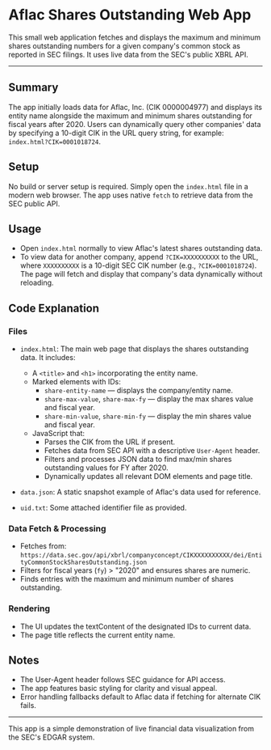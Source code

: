 # Aflac Shares Outstanding Web App

This small web application fetches and displays the maximum and minimum shares outstanding numbers for a given company's common stock as reported in SEC filings. It uses live data from the SEC's public XBRL API.

---

## Summary

The app initially loads data for Aflac, Inc. (CIK 0000004977) and displays its entity name alongside the maximum and minimum shares outstanding for fiscal years after 2020. Users can dynamically query other companies' data by specifying a 10-digit CIK in the URL query string, for example: `index.html?CIK=0001018724`.


## Setup

No build or server setup is required. Simply open the `index.html` file in a modern web browser. The app uses native `fetch` to retrieve data from the SEC public API.


## Usage

- Open `index.html` normally to view Aflac's latest shares outstanding data.
- To view data for another company, append `?CIK=XXXXXXXXXX` to the URL, where `XXXXXXXXXX` is a 10-digit SEC CIK number (e.g., `?CIK=0001018724`). The page will fetch and display that company's data dynamically without reloading.


## Code Explanation

### Files

- `index.html`: The main web page that displays the shares outstanding data. It includes:
  - A `<title>` and `<h1>` incorporating the entity name.
  - Marked elements with IDs:
    - `share-entity-name` — displays the company/entity name.
    - `share-max-value`, `share-max-fy` — display the max shares value and fiscal year.
    - `share-min-value`, `share-min-fy` — display the min shares value and fiscal year.
  - JavaScript that:
    - Parses the CIK from the URL if present.
    - Fetches data from SEC API with a descriptive `User-Agent` header.
    - Filters and processes JSON data to find max/min shares outstanding values for FY after 2020.
    - Dynamically updates all relevant DOM elements and page title.

- `data.json`: A static snapshot example of Aflac's data used for reference.

- `uid.txt`: Some attached identifier file as provided.


### Data Fetch & Processing

- Fetches from:
  `https://data.sec.gov/api/xbrl/companyconcept/CIKXXXXXXXXXX/dei/EntityCommonStockSharesOutstanding.json`
- Filters for fiscal years (`fy`) > "2020" and ensures shares are numeric.
- Finds entries with the maximum and minimum number of shares outstanding.


### Rendering

- The UI updates the textContent of the designated IDs to current data.
- The page title reflects the current entity name.


## Notes

- The User-Agent header follows SEC guidance for API access.
- The app features basic styling for clarity and visual appeal.
- Error handling fallbacks default to Aflac data if fetching for alternate CIK fails.

---

This app is a simple demonstration of live financial data visualization from the SEC's EDGAR system.